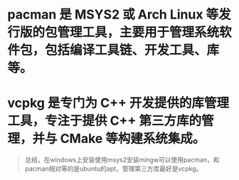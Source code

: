 # pacman 是 MSYS2 或 Arch Linux 等发行版的包管理工具，主要用于管理系统软件包，包括编译工具链、开发工具、库等。
# vcpkg 是专门为 C++ 开发提供的库管理工具，专注于提供 C++ 第三方库的管理，并与 CMake 等构建系统集成。

> 总结，在windows上安装使用msys2安装mingw可以使用pacman，和pacman相对等的是ubuntu的apt，管理第三方库最好是vcpkg。